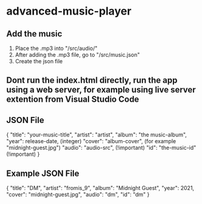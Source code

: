 # advanced-music-player

## Add the music
1. Place the .mp3 into "/src/audio/"
2. After adding the .mp3 file, go to "/src/music.json"
3. Create the json file

## Dont run the index.html directly, run the app using a web server, for example using live server extention from Visual Studio Code

## JSON File 
{
    "title": "your-music-title",
    "artist": "artist",
    "album": "the music-album",
    "year": release-date, (integer)
    "cover": "album-cover", (for example "midnight-guest.jpg")
    "audio": "audio-src", (!important)
    "id": "the-music-id" (!important)
}

## Example JSON File

{
    "title": "DM",
    "artist": "fromis_9",
    "album": "Midnight Guest",
    "year": 2021,
    "cover": "midnight-guest.jpg",
    "audio": "dm",
    "id": "dm"
}
